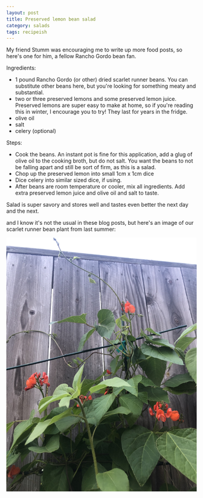 ```yaml
---
layout: post
title: Preserved lemon bean salad
category: salads
tags: recipeish
---
```


My friend Stumm was encouraging me to write up more food posts, so here's one for him, a fellow Rancho Gordo bean fan. 

Ingredients:
* 1 pound Rancho Gordo (or other) dried scarlet runner beans. You can substitute other beans here, but you're looking for something meaty and substantial.
* two or three preserved lemons and some preserved lemon juice. Preserved lemons are super easy to make at home, so if you're reading this in winter, I encourage you to try! They last for years in the fridge.
* olive oil 
* salt
* celery (optional) 

Steps:
* Cook the beans. An instant pot is fine for this application, add a glug of olive oil to the cooking broth, but do not salt. You want the beans to not be falling apart and still be sort of firm, as this is a salad.
* Chop up the preserved lemon into small 1cm x 1cm dice
* Dice celery into similar sized dice, if using.
* After beans are room temperature or cooler, mix all ingredients. Add extra preserved lemon juice and olive oil and salt to taste. 

Salad is super savory and stores well and tastes even better the next day and the next.

and I know it's not the usual in these blog posts, but here's an image of our scarlet runner bean plant from last summer:

![scarlet-runner-bean-plant](/assets/images/IMG_4930.jpg)
